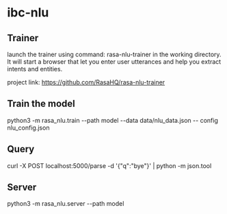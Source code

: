 # ibc-nlu

Trainer
-------

launch the trainer using command: 
    rasa-nlu-trainer 
in the working directory.
It will start a browser that let you enter user utterances and help you extract
intents and entities.

project link: https://github.com/RasaHQ/rasa-nlu-trainer

Train the model
---------------

python3 -m rasa_nlu.train --path model --data data/nlu_data.json -- config nlu_config.json


Query
-----
curl -X POST localhost:5000/parse -d '{"q":"bye"}' | python -m json.tool

Server
------
python3 -m rasa_nlu.server --path model
